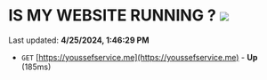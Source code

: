 # IS MY WEBSITE RUNNING ? [![](https://img.shields.io/static/v1?label=Sponsor&message=%E2%9D%A4&logo=GitHub&color=%23fe8e86)](https://github.com/sponsors/<username>)

Last updated: **4/25/2024, 1:46:29 PM**

- `GET` [https://youssefservice.me](https://youssefservice.me) - **Up** (185ms)
